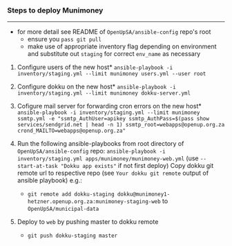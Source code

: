 ### Steps to deploy Munimoney
_____________________________

* for more detail see README of `OpenUpSA/ansible-config` repo's root
  - ensure you `pass git pull`
  - make use of appropriate inventory flag depending on environment and substitute out `staging` for correct `env_name` as necessary

1. Configure users of the new host*
   `ansible-playbook -i inventory/staging.yml --limit munimoney users.yml --user root`
2. Configure dokku on the new host*
   `ansible-playbook -i inventory/staging.yml --limit munimoney dokku-server.yml`
3. Cofigure mail server for forwarding cron errors on the new host*
   `ansible-playbook -i inventory/staging.yml --limit munimoney ssmtp.yml -e "ssmtp_AuthUser=apikey ssmtp_AuthPass=$(pass show services/sendgrid.net | head -n 1) ssmtp_root=webapps@openup.org.za crond_MAILTO=webapps@openup.org.za"`
4. Run the following ansible-playbooks from root directory of `OpenUpSA/ansible-config` repo:
   `ansible-playbook -i inventory/staging.yml apps/munimoney/munimoney-web.yml` (use `--start-at-task "Dokku app exists"` if not first deploy)
   Copy dokku git remote url to respective repo (see `Your dokku git remote` output of ansible playbook)
   e.g.:
     - `git remote add dokku-staging dokku@munimoney1-hetzner.openup.org.za:munimoney-staging-web` to `OpenUpSA/municipal-data`

5. Deploy to `web` by pushing master to dokku remote
   - `git push dokku-staging master`
